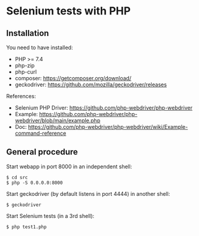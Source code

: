 # Selenium tests with PHP

## Installation

You need to have installed:
  * PHP >= 7.4
  * php-zip
  * php-curl
  * composer: https://getcomposer.org/download/
  * geckodriver: https://github.com/mozilla/geckodriver/releases

References:
  * Selenium PHP Driver: https://github.com/php-webdriver/php-webdriver
  * Example: https://github.com/php-webdriver/php-webdriver/blob/main/example.php
  * Doc: https://github.com/php-webdriver/php-webdriver/wiki/Example-command-reference

## General procedure

Start webapp in port 8000 in an independent shell:

    $ cd src
    $ php -S 0.0.0.0:8000

Start geckodriver (by default listens in port 4444) in another shell:

    $ geckodriver

Start Selenium tests (in a 3rd shell):

    $ php test1.php
